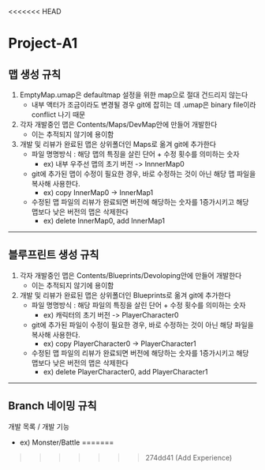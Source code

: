 <<<<<<< HEAD
# Project-A1

맵 생성 규칙
-

1. EmptyMap.umap은 defaultmap 설정을 위한 map으로 절대 건드리지 않는다
   - 내부 액터가 조금이라도 변경될 경우 git에 잡히는 데 .umap은 binary file이라 conflict 나기 때문
2. 각자 개발중인 맵은 Contents/Maps/DevMap안에 만들어 개발한다
   - 이는 추적되지 않기에 용이함
3. 개발 및 리뷰가 완료된 맵은 상위폴더인 Maps로 옮겨 git에 추가한다
   - 파일 명명방식 : 해당 맵의 특징을 살린 단어 + 수정 횟수를 의미하는 숫자
     - ex) 내부 우주선 맵의 초기 버전 -> InnnerMap0
   - git에 추가된 맵이 수정이 필요한 경우, 바로 수정하는 것이 아닌 해당 맵 파일을 복사해 사용한다.
     - ex) copy InnerMap0 -> InnerMap1
   - 수정된 맵 파일의 리뷰가 완료되면 버전에 해당하는 숫자를 1증가시키고 해당 맵보다 낮은 버전의 맵은 삭제한다
     - ex) delete InnerMap0, add InnerMap1


-----
블루프린트 생성 규칙
-

1. 각자 개발중인 맵은 Contents/Blueprints/Devoloping안에 만들어 개발한다
   - 이는 추적되지 않기에 용이함
3. 개발 및 리뷰가 완료된 맵은 상위폴더인 Blueprints로 옮겨 git에 추가한다
   - 파일 명명방식 : 해당 파일의 특징을 살린 단어 + 수정 횟수를 의미하는 숫자
     - ex) 캐릭터의 초기 버전 -> PlayerCharacter0
   - git에 추가된 파일이 수정이 필요한 경우, 바로 수정하는 것이 아닌 해당 파일을 복사해 사용한다.
     - ex) copy PlayerCharacter0 -> PlayerCharacter1
   - 수정된 맵 파일의 리뷰가 완료되면 버전에 해당하는 숫자를 1증가시키고 해당 맵보다 낮은 버전의 맵은 삭제한다
     - ex) delete PlayerCharacter0, add PlayerCharacter1


-----
Branch 네이밍 규칙
-
개발 목록 / 개발 기능
- ex) Monster/Battle
=======
>>>>>>> 274dd41 (Add Experience)
